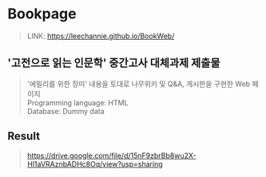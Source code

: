 # Bookpage

> LINK: https://leechannie.github.io/BookWeb/

## '고전으로 읽는 인문학' 중간고사 대체과제 제출물
> '에밀리를 위한 장미' 내용을 토대로 나무위키 및 Q&A, 게시판을 구현한 Web 페이지<br>
> Programming language: HTML<br>
> Database: Dummy data <br>

## Result
> https://drive.google.com/file/d/15nF9zbrBb8wu2X-Hl1aVRAznbADHc8Oq/view?usp=sharing
